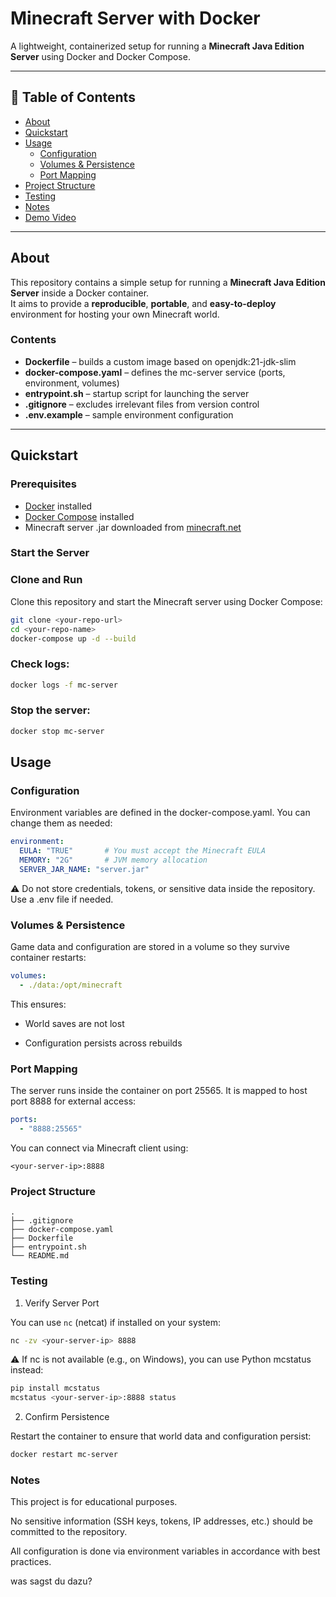 # Minecraft Server with Docker

A lightweight, containerized setup for running a **Minecraft Java Edition Server** using Docker and Docker Compose.

---

## 📑 Table of Contents
- [About](#about)
- [Quickstart](#quickstart)
- [Usage](#usage)
  - [Configuration](#configuration)
  - [Volumes & Persistence](#volumes--persistence)
  - [Port Mapping](#port-mapping)
- [Project Structure](#project-structure)
- [Testing](#testing)
- [Notes](#notes)
- [Demo Video](#demo-video)

---

##  About

This repository contains a simple setup for running a **Minecraft Java Edition Server** inside a Docker container.  
It aims to provide a **reproducible**, **portable**, and **easy-to-deploy** environment for hosting your own Minecraft world.

### Contents
- **Dockerfile** – builds a custom image based on openjdk:21-jdk-slim  
- **docker-compose.yaml** – defines the mc-server service (ports, environment, volumes)  
- **entrypoint.sh** – startup script for launching the server  
- **.gitignore** – excludes irrelevant files from version control  
- **.env.example** – sample environment configuration  

---

##  Quickstart

### Prerequisites
- [Docker](https://docs.docker.com/get-docker/) installed  
- [Docker Compose](https://docs.docker.com/compose/install/) installed  
- Minecraft server .jar downloaded from [minecraft.net](https://www.minecraft.net/en-us/download/server)

### Start the Server



### Clone and Run
Clone this repository and start the Minecraft server using Docker Compose:

```bash
git clone <your-repo-url>
cd <your-repo-name>
docker-compose up -d --build
```


### Check logs:

```bash
docker logs -f mc-server
```



### Stop the server:


```bash
docker stop mc-server
```

## Usage

### Configuration

Environment variables are defined in the docker-compose.yaml.
You can change them as needed:


```yaml
environment:
  EULA: "TRUE"       # You must accept the Minecraft EULA
  MEMORY: "2G"       # JVM memory allocation
  SERVER_JAR_NAME: "server.jar"
```

⚠️ Do not store credentials, tokens, or sensitive data inside the repository. Use a .env file if needed.

### Volumes & Persistence

Game data and configuration are stored in a volume so they survive container restarts:


```yaml
volumes:
  - ./data:/opt/minecraft
```

This ensures:

* World saves are not lost

* Configuration persists across rebuilds

### Port Mapping

The server runs inside the container on port 25565.
It is mapped to host port 8888 for external access:


```yaml
ports:
  - "8888:25565"
```

You can connect via Minecraft client using:

`<your-server-ip>:8888`

### Project Structure
```
.
├── .gitignore
├── docker-compose.yaml
├── Dockerfile
├── entrypoint.sh
└── README.md
```

### Testing

1. Verify Server Port

You can use `nc` (netcat) if installed on your system:

```bash
nc -zv <your-server-ip> 8888
```

⚠️ If nc is not available (e.g., on Windows), you can use Python mcstatus instead:

```bash
pip install mcstatus
mcstatus <your-server-ip>:8888 status
```

2. Confirm Persistence

Restart the container to ensure that world data and configuration persist:

```bash
docker restart mc-server
```


### Notes

This project is for educational purposes.

No sensitive information (SSH keys, tokens, IP addresses, etc.) should be committed to the repository.

All configuration is done via environment variables in accordance with best practices.

 was sagst du dazu?